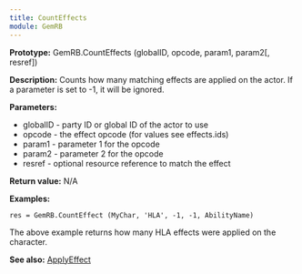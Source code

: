 ```yaml
---
title: CountEffects
module: GemRB
---
```


**Prototype:** GemRB.CountEffects (globalID, opcode, param1, param2[, resref])

**Description:** Counts how many matching effects are applied on the actor. 
If a parameter is set to -1, it will be ignored.

**Parameters:**
  * globalID - party ID or global ID of the actor to use
  * opcode   - the effect opcode (for values see effects.ids)
  * param1   - parameter 1 for the opcode
  * param2   - parameter 2 for the opcode
  * resref   - optional resource reference to match the effect

**Return value:** N/A

**Examples:**

    res = GemRB.CountEffect (MyChar, 'HLA', -1, -1, AbilityName)

The above example returns how many HLA effects were applied on the character.

**See also:** [ApplyEffect](ApplyEffect.md)
